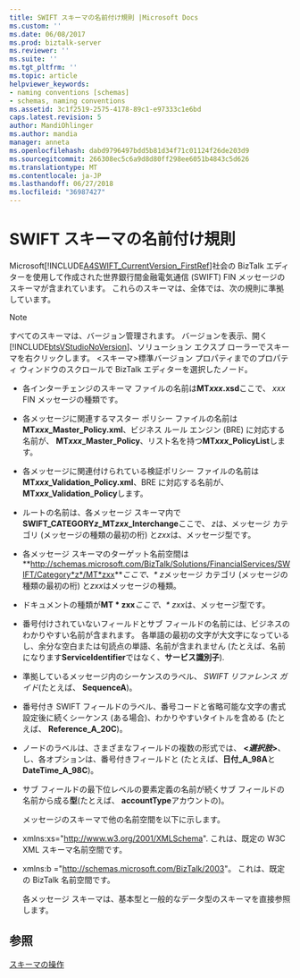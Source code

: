 ```yaml
---
title: SWIFT スキーマの名前付け規則 |Microsoft Docs
ms.custom: ''
ms.date: 06/08/2017
ms.prod: biztalk-server
ms.reviewer: ''
ms.suite: ''
ms.tgt_pltfrm: ''
ms.topic: article
helpviewer_keywords:
- naming conventions [schemas]
- schemas, naming conventions
ms.assetid: 3c1f2519-2575-4178-89c1-e97333c1e6bd
caps.latest.revision: 5
author: MandiOhlinger
ms.author: mandia
manager: anneta
ms.openlocfilehash: dabd9796497bdd5b81d34f71c01124f26de203d9
ms.sourcegitcommit: 266308ec5c6a9d8d80ff298ee6051b4843c5d626
ms.translationtype: MT
ms.contentlocale: ja-JP
ms.lasthandoff: 06/27/2018
ms.locfileid: "36987427"
---
```

# <a name="swift-schema-naming-conventions"></a>SWIFT スキーマの名前付け規則
Microsoft[!INCLUDE[A4SWIFT_CurrentVersion_FirstRef](../../includes/a4swift-currentversion-firstref-md.md)]社会の BizTalk エディターを使用して作成された世界銀行間金融電気通信 (SWIFT) FIN メッセージのスキーマが含まれています。 これらのスキーマは、全体では、次の規則に準拠しています。  
  
> [!NOTE]
>  すべてのスキーマは、バージョン管理されます。 バージョンを表示、開く[!INCLUDE[btsVStudioNoVersion](../../includes/btsvstudionoversion-md.md)]、ソリューション エクスプ ローラーでスキーマを右クリックします。 \<スキーマ\>標準バージョン プロパティまでのプロパティ ウィンドウのスクロールで BizTalk エディターを選択したノード。  
  
- 各インターチェンジのスキーマ ファイルの名前は**MT*xxx*.xsd**ここで、 *xxx* FIN メッセージの種類です。  
  
- 各メッセージに関連するマスター ポリシー ファイルの名前は**MT*xxx*_Master_Policy.xml**、ビジネス ルール エンジン (BRE) に対応する名前が、 **MT*xxx*_Master_Policy**、リスト名を持つ**MT*xxx*_PolicyList**します。  
  
- 各メッセージに関連付けられている検証ポリシー ファイルの名前は**MT*xxx*_Validation_Policy.xml**、BRE に対応する名前が、 **MT*xxx*_Validation_Policy**します。  
  
- ルートの名前は、各メッセージ スキーマ内で**SWIFT_CATEGORY*z*_MT*zxx*_Interchange**ここで、 *z*は、メッセージ カテゴリ (メッセージの種類の最初の桁) と*zxx*は、メッセージ型です。  
  
- 各メッセージ スキーマのターゲット名前空間は**<http://schemas.microsoft.com/BizTalk/Solutions/FinancialServices/SWIFT/Category*z*/MT*zxx>**<em>ここで、* z</em>メッセージ カテゴリ (メッセージの種類の最初の桁) と*zxx*はメッセージの種類。  
  
- ドキュメントの種類が**MT * zxx**<em>ここで、* zxx</em>は、メッセージ型です。  
  
- 番号付けされていないフィールドとサブ フィールドの名前には、ビジネスのわかりやすい名前が含まれます。 各単語の最初の文字が大文字になっているし、余分な空白または句読点の単語、名前が含まれません (たとえば、名前になります**ServiceIdentifier**ではなく、**サービス識別子**).  
  
- 準拠しているメッセージ内のシーケンスのラベル、 *SWIFT リファレンス ガイド*(たとえば、 **SequenceA**)。  
  
- 番号付き SWIFT フィールドのラベル、番号コードと省略可能な文字の書式設定後に続くシーケンス (ある場合)、わかりやすいタイトルを含める (たとえば、 **Reference_A_20C**)。  
  
- ノードのラベルは、さまざまなフィールドの複数の形式では、  **\<*選択肢*\>**、し、各オプションは、番号付きフィールドと (たとえば、**日付_A_98A**と**DateTime_A_98C**)。  
  
- サブ フィールドの最下位レベルの要素定義の名前が続くサブ フィールドの名前から成る**型**(たとえば、 **accountType**アカウントの)。  
  
  メッセージのスキーマで他の名前空間を以下に示します。  
  
- xmlns:xs="<http://www.w3.org/2001/XMLSchema>". これは、既定の W3C XML スキーマ名前空間です。  
  
- xmlns:b ="<http://schemas.microsoft.com/BizTalk/2003>"。 これは、既定の BizTalk 名前空間です。  
  
  各メッセージ スキーマは、基本型と一般的なデータ型のスキーマを直接参照します。  
  
## <a name="see-also"></a>参照  
 [スキーマの操作](../../adapters-and-accelerators/accelerator-swift/working-with-schemas.md)